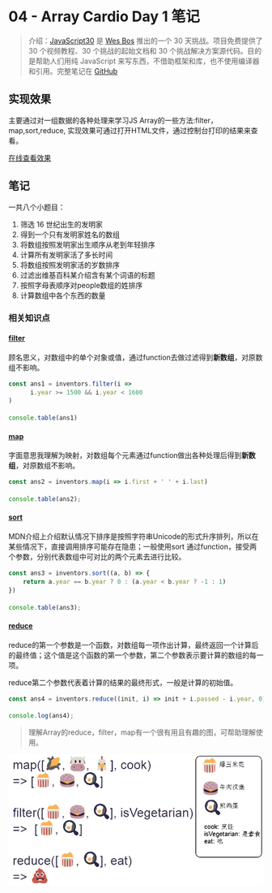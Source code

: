 # 04 - Array Cardio Day 1 笔记

> 介绍：[JavaScript30](https://javascript30.com) 是 [Wes Bos](https://github.com/wesbos) 推出的一个 30 天挑战。项目免费提供了 30 个视频教程、30 个挑战的起始文档和 30 个挑战解决方案源代码。目的是帮助人们用纯 JavaScript 来写东西，不借助框架和库，也不使用编译器和引用。完整笔记在 [GitHub](https://github.com/jeffierw/JavaScript30)

## 实现效果

主要通过对一组数据的各种处理来学习JS Array的一些方法:filter，map,sort,reduce, 实现效果可通过打开HTML文件，通过控制台打印的结果来查看。

[在线查看效果](https://jeffierw.github.io/JavaScript30/04%20-%20Array%20Cardio%20Day%201/index-YepW.html)

## 笔记

一共八个小题目：

1. 筛选 16 世纪出生的发明家
2. 得到一个只有发明家姓名的数组
3. 将数组按照发明家出生顺序从老到年轻排序
4. 计算所有发明家活了多长时间
5. 将数组按照发明家活的岁数排序
6. 过滤出维基百科某介绍含有某个词语的标题
7. 按照字母表顺序对people数组的姓排序
8. 计算数组中各个东西的数量

### 相关知识点

#### [filter](https://developer.mozilla.org/zh-CN/docs/Web/JavaScript/Reference/Global_Objects/Array/filter)

顾名思义，对数组中的单个对象或值，通过function去做过滤得到**新数组**，对原数组不影响。

```js
const ans1 = inventors.filter(i =>
      i.year >= 1500 && i.year < 1600
)

console.table(ans1)
```

#### [map](https://developer.mozilla.org/zh-CN/docs/Web/JavaScript/Reference/Global_Objects/Array/map)

字面意思我理解为映射，对数组每个元素通过function做出各种处理后得到**新数组**，对原数组不影响。

```js
const ans2 = inventors.map(i => i.first + ' ' + i.last)

console.table(ans2);
```

#### [sort](https://developer.mozilla.org/zh-CN/docs/Web/JavaScript/Reference/Global_Objects/Array/sort)

MDN介绍上介绍默认情况下排序是按照字符串Unicode的形式升序排列，所以在某些情况下，直接调用排序可能存在隐患；一般使用sort 通过function，接受两个参数，分别代表数组中可对比的两个元素去进行比较。

```js
const ans3 = inventors.sort((a, b) => {
    return a.year == b.year ? 0 : (a.year < b.year ? -1 : 1)
})

console.table(ans3);
```

#### [reduce](https://developer.mozilla.org/zh-CN/docs/Web/JavaScript/Reference/Global_Objects/Array/Reduce)

reduce的第一个参数是一个函数，对数组每一项作出计算，最终返回一个计算后的最终值；这个值是这个函数的第一个参数，第二个参数表示要计算的数组的每一项。

reduce第二个参数代表着计算的结果的最终形式，一般是计算的初始值。

```js
const ans4 = inventors.reduce((init, i) => init + i.passed - i.year, 0)

console.log(ans4);
```

> 理解Array的reduce，filter，map有一个很有用且有趣的图，可帮助理解使用。

![](https://github.com/jeffierw/MarkdownImages/raw/master/JavaScript30/introduce_map_reduce_filter.png)